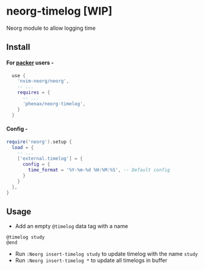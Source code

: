 # neorg-timelog [WIP]
Neorg module to allow logging time


## Install

#### For [packer](https://github.com/wbthomason/packer.nvim) users -
```lua
  use {
    'nvim-neorg/neorg',
    -- ...
    requires = {
      -- ...
      'phenax/neorg-timelog',
    }
  }
```


#### Config -
```lua
require('neorg').setup {
  load = {
    -- ...
    ['external.timelog'] = {
      config = {
        time_format = '%Y-%m-%d %H:%M:%S', -- Default config
      }
    }
  },
}
```


## Usage
* Add an empty `@timelog` data tag with a name
```neorg
@timelog study
@end
```
* Run `:Neorg insert-timelog study` to update timelog with the name `study`
* Run `:Neorg insert-timelog *` to update all timelogs in buffer

